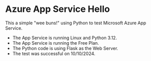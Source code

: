 # Azure App Service Hello

This a simple "wee buns!" using Python to test Microsoft Azure App Service.

* The App Service is running Linux and Python 3.12.
* The App Service is running the Free Plan.
* The Python code is using Flask as the Web Server.
* The test was successful on 10/10/2024.
